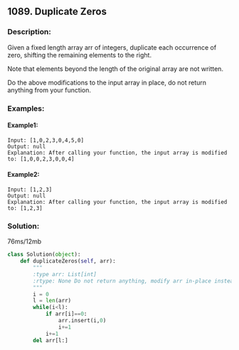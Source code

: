 ## 1089. Duplicate Zeros ##
### Description: ###
Given a fixed length array arr of integers, duplicate each occurrence of zero, shifting the remaining elements to the right.

Note that elements beyond the length of the original array are not written.

Do the above modifications to the input array in place, do not return anything from your function.

### Examples: ###
#### Example1: ####
```
Input: [1,0,2,3,0,4,5,0]
Output: null
Explanation: After calling your function, the input array is modified to: [1,0,0,2,3,0,0,4]
```
#### Example2: ####
```
Input: [1,2,3]
Output: null
Explanation: After calling your function, the input array is modified to: [1,2,3]
```

### Solution: ###
76ms/12mb
```python
class Solution(object):
    def duplicateZeros(self, arr):
        """
        :type arr: List[int]
        :rtype: None Do not return anything, modify arr in-place instead.
        """
        i = 0
        l = len(arr)
        while(i<l):
            if arr[i]==0:
                arr.insert(i,0)
                i+=1
            i+=1
        del arr[l:]
```
